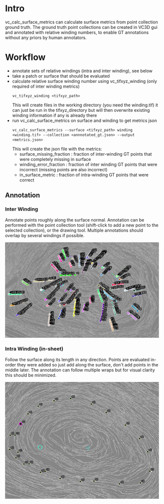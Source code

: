# Intro
vc_calc_surface_metrics can calculate surface metrics from point collection ground truth. The ground truth point collections can be created in VC3D gui and annotated with relative winding numbers, to enable GT annotations without any priors by human annotators.

# Workflow
- annotate sets of relative windings (intra and inter winding), see below
- take a patch or surface that should be evaluated
- calculate relative surface winding number using vc_tifxyz_winding (only required of inter winding metrics)
    ```shell
    vc_tifxyz_winding <tifxyz_path>
    ```
    This will create files in the working directory (you need the winding.tif) it can just be run in the tifxyz_directory but will then overwrite existing winding information if any is already there
- run vc_calc_surface_metrics on surface and winding to get metrics json
    ```shell
    vc_calc_surface_metrics --surface <tifxyz_path> winding <winding.tif> --collection <annnotated_gt.json> --output <metrics.json>
    ```
    This will create the json file with the metrics:
    - surface_missing_fraction : fraction of inter-winding GT points that were completely missing in surface
    - winding_error_fraction : fraction of inter winding GT points that were incorrect (missing points are also incorrect)
    - in_surface_metric : fraction of intra-winding GT points that were correct

## Annotation

### Inter Winding
Annotate points roughly along the surface normal. Annotation can be performed with the point collection tool (shift-click to add a new point to the selected collection), or the drawing tool. Multiple annotations should overlap by several windings if possible.

![inter winding annotation example](imgs/inter_winding_gt.jpg)

### Intra Winding (in-sheet)

Follow the surface along its length in any direction. Points are evaluated in-order they were added so just add along the surface, don't add points in the middle later. The annotation can follow multiple wraps but for visual clarity this should be minimized.

![inter winding annotation example](imgs/intra_winding_gt.jpg)
